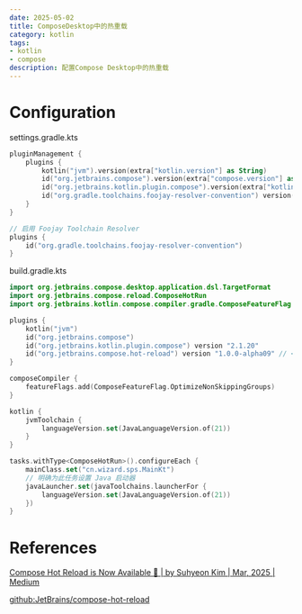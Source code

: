 ```yaml
---
date: 2025-05-02
title: ComposeDesktop中的热重载
category: kotlin
tags:
- kotlin
- compose
description: 配置Compose Desktop中的热重载
---
```


# Configuration

settings.gradle.kts

```kotlin
pluginManagement {
    plugins {
        kotlin("jvm").version(extra["kotlin.version"] as String)
        id("org.jetbrains.compose").version(extra["compose.version"] as String)
        id("org.jetbrains.kotlin.plugin.compose").version(extra["kotlin.version"] as String)
        id("org.gradle.toolchains.foojay-resolver-convention") version("0.8.0")
    }
}

// 启用 Foojay Toolchain Resolver
plugins {
    id("org.gradle.toolchains.foojay-resolver-convention")
}
```

build.gradle.kts

```kotlin
import org.jetbrains.compose.desktop.application.dsl.TargetFormat
import org.jetbrains.compose.reload.ComposeHotRun
import org.jetbrains.kotlin.compose.compiler.gradle.ComposeFeatureFlag

plugins {
    kotlin("jvm")
    id("org.jetbrains.compose")
    id("org.jetbrains.kotlin.plugin.compose") version "2.1.20"
    id("org.jetbrains.compose.hot-reload") version "1.0.0-alpha09" // <- add this additionally
}

composeCompiler {
    featureFlags.add(ComposeFeatureFlag.OptimizeNonSkippingGroups)
}

kotlin {
    jvmToolchain {
        languageVersion.set(JavaLanguageVersion.of(21))
    }
}

tasks.withType<ComposeHotRun>().configureEach {
    mainClass.set("cn.wizard.sps.MainKt")
    // 明确为此任务设置 Java 启动器
    javaLauncher.set(javaToolchains.launcherFor {
        languageVersion.set(JavaLanguageVersion.of(21))
    })
}
```



# References

[Compose Hot Reload is Now Available 🎉 | by Suhyeon Kim | Mar, 2025 | Medium](https://medium.com/@wisemuji/compose-hot-reload-is-now-available-3a9aee58b0fe)

[github:JetBrains/compose-hot-reload](https://github.com/JetBrains/compose-hot-reload)

